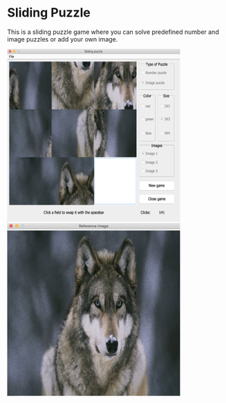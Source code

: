 # Sliding Puzzle
This is a sliding puzzle game where you can solve predefined number and image puzzles or add your own image.

<img src="screenshots/screenshot_game_window.png" width="400" height="400"> <img src="screenshots/screenshot_reference_img.png" width="400" height="400">


